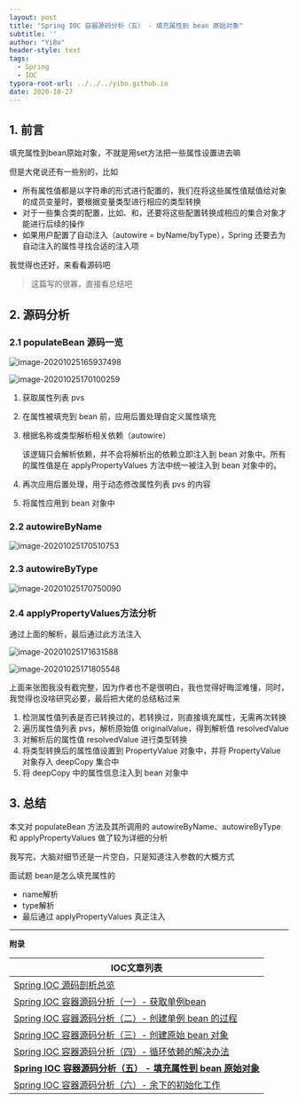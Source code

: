 ```yaml
---
layout: post
title: "Spring IOC 容器源码分析（五） - 填充属性到 bean 原始对象"
subtitle: ''
author: "YiBo"
header-style: text
tags:
  - Spring
  - IOC
typora-root-url: ../../../yibo.github.io
date: 2020-10-27
---
```


## 1. 前言

填充属性到bean原始对象，不就是用set方法把一些属性设置进去嘛

但是大佬说还有一些别的，比如

- 所有属性值都是以字符串的形式进行配置的，我们在将这些属性值赋值给对象的成员变量时，要根据变量类型进行相应的类型转换
- 对于一些集合类的配置，比如、和，还要将这些配置转换成相应的集合对象才能进行后续的操作
- 如果用户配置了自动注入（autowire = byName/byType），Spring 还要去为自动注入的属性寻找合适的注入项

我觉得也还好，来看看源码吧



> 这篇写的很寡，直接看总结吧



## 2. 源码分析

### 2.1 populateBean 源码一览

![image-20201025165937498](/img/in-post/2020-10/image-20201025165937498.png)

![image-20201025170100259](/img/in-post/2020-10/image-20201025170100259.png)

1. 获取属性列表 pvs

2. 在属性被填充到 bean 前，应用后置处理自定义属性填充

3. 根据名称或类型解析相关依赖（autowire）

   该逻辑只会解析依赖，并不会将解析出的依赖立即注入到 bean 对象中。所有的属性值是在 applyPropertyValues 方法中统一被注入到 bean 对象中的。

4. 再次应用后置处理，用于动态修改属性列表 pvs 的内容

5. 将属性应用到 bean 对象中



### 2.2 autowireByName

![image-20201025170510753](/img/in-post/2020-10/image-20201025170510753.png)

### 2.3 autowireByType

![image-20201025170750090](/img/in-post/2020-10/image-20201025170750090.png)

### 2.4 applyPropertyValues方法分析

通过上面的解析，最后通过此方法注入

![image-20201025171631588](/img/in-post/2020-10/image-20201025171631588.png)

![image-20201025171805548](/img/in-post/2020-10/image-20201025171805548.png)

上面来张图我没有截完整，因为作者也不是很明白，我也觉得好晦涩难懂，同时，我觉得也没啥研究必要，最后把大佬的总结粘过来

1. 检测属性值列表是否已转换过的，若转换过，则直接填充属性，无需再次转换
2. 遍历属性值列表 pvs，解析原始值 originalValue，得到解析值 resolvedValue
3. 对解析后的属性值 resolvedValue 进行类型转换
4. 将类型转换后的属性值设置到 PropertyValue 对象中，并将 PropertyValue 对象存入 deepCopy 集合中
5. 将 deepCopy 中的属性信息注入到 bean 对象中



## 3. 总结

本文对 populateBean 方法及其所调用的 autowireByName、autowireByType 和 applyPropertyValues 做了较为详细的分析

我写完，大脑对细节还是一片空白，只是知道注入参数的大概方式

面试题 bean是怎么填充属性的

- name解析
- type解析
- 最后通过 applyPropertyValues 真正注入



-------------

**附录**

| IOC文章列表                                                  |
| ------------------------------------------------------------ |
| [Spring IOC 源码剖析总览](https://nominationp.github.io/2020/10/10/Spring-IOC-源码剖析总览/) |
| [Spring IOC 容器源码分析（一）- 获取单例bean](https://nominationp.github.io/2020/10/22/Spring-IOC-获取单例bean/) |
| [Spring IOC 容器源码分析（二）- 创建单例 bean 的过程](https://nominationp.github.io/2020/10/23/Spring-IOC-容器源码分析-创建单例bean的过程/) |
| [Spring IOC 容器源码分析（三）- 创建原始 bean 对象](https://nominationp.github.io/2020/10/25/Spring-IOC-容器源码分析-三-创建原始-bean-对象/) |
| [Spring IOC 容器源码分析（四）- 循环依赖的解决办法](https://nominationp.github.io/2020/10/26/Spring-IOC-容器源码分析-循环依赖的解决办法/) |
| **[Spring IOC 容器源码分析（五） - 填充属性到 bean 原始对象](https://nominationp.github.io/2020/10/27/Spring-IOC-容器源码分析-五-填充属性到-bean-原始对象/)** |
| [Spring IOC 容器源码分析（六）- 余下的初始化工作](https://nominationp.github.io/2020/10/28/Spring-IOC-%E5%AE%B9%E5%99%A8%E6%BA%90%E7%A0%81%E5%88%86%E6%9E%90-%E4%BD%99%E4%B8%8B%E7%9A%84%E5%88%9D%E5%A7%8B%E5%8C%96%E5%B7%A5%E4%BD%9C/) |

